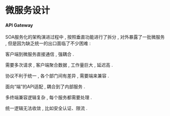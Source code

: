 # 微服务设计

#### API Gateway

SOA服务化的架构演进过程中 , 按照垂直功能进行了拆分 , 对外暴露了一批微服务 , 但是因为缺乏统一的出口面临了不少困难 : 

客户端到微服务直接通信 , 强耦合 . 

需要多次请求 , 客户端聚合数据 , 工作量巨大 , 延迟高 . 

协议不利于统一 , 各个部门间有差异 , 需要端来兼容 . 

面向“端”的API适配 , 耦合到了内部服务 . 

多终端兼容逻辑复杂 , 每个服务都需要处理 . 

统一逻辑无法收敛 , 比如安全认证、限流 . 



